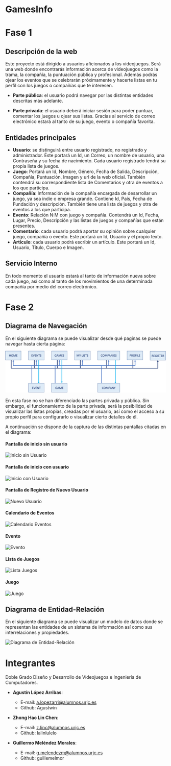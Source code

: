 # GamesInfo

# Fase 1 #
## Descripción de la web ##
Este proyecto está dirigido a usuarios aficionados a los videojuegos. Será una web donde encontrarás información acerca de videojuegos como la trama, la compañía, la puntuación pública y profesional. Además podrás ojear los eventos que se celebrarán próximamente y hacerte listas en tu perfil con los juegos o compañías que te interesen.
- **Parte pública**: el usuario podrá navegar por las distintas entidades descritas más adelante.

- **Parte privada**: el usuario deberá iniciar sesión para poder puntuar, comentar los juegos u ojear sus listas. Gracias al servicio de correo electrónico estará al tanto de su juego, evento o compañía favorita.

## Entidades principales ##
-   **Usuario**: se distinguirá entre usuario registrado, no registrado y administrador. Éste portará un Id, un Correo, un nombre de usuario, una Contraseña y su fecha de nacimiento. Cada usuario registrado tendrá su propia lista de juegos.
-   **Juego**: Portará un Id, Nombre, Género, Fecha de Salida, Descripción, Compañía, Puntuación, Imagen y url de la web oficial. También contendrá su correspondiente lista de Comentarios y otra de eventos a los que participa.
-   **Compañía**: Información de la compañía encargada de desarrollar un juego, ya sea indie o empresa grande. Contiene Id, País, Fecha de Fundación y descripción. También tiene una lista de juegos y otra de eventos a los que participa.
-   **Evento**: Relación N:M con juego y compañía. Contendrá un Id, Fecha, Lugar, Precio, Descripción y las listas de juegos y compañías que están presentes.
-   **Comentario**: cada usuario podrá aportar su opinión sobre cualquier juego, compañía o evento. Este portará un Id, Usuario y el propio texto.
-   **Artículo**: cada usuario podrá escribir un artículo. Este portará un Id, Usuario, Título, Cuerpo e Imagen.


## Servicio Interno ##
En todo momento el usuario estará al tanto de información nueva sobre cada juego, así como al tanto de los movimientos de una determinada compañía por medio del correo electrónico.

# Fase 2 #
## Diagrama de Navegación ##
En el siguiente diagrama se puede visualizar desde qué paginas se puede navegar hasta cierta página:

![Diagrama de Navegacion](https://github.com/lalinlulelo/GamesInfo/blob/master/images/diagrama%20de%20flujos.png)

En esta fase no se han diferenciado las partes privada y pública. Sin embargo, el funcionamiento de la parte privada, será la posibilidad de visualizar las listas propias, creadas por el usuario, así como el acceso a su propio perfil para configurarlo o visualizar cierto detalles de él.

A continuación se dispone de la captura de las distintas pantallas citadas en el diagrama:
#### Pantalla de inicio sin usuario ####
![Inicio sin Usuario](https://github.com/lalinlulelo/GamesInfo/blob/master/images/home.jpg?raw=true)

#### Pantalla de inicio con usuario ####
![Inicio con Usuario](https://github.com/lalinlulelo/GamesInfo/blob/master/images/home_loged.jpg?raw=true)

#### Pantalla de Registro de Nuevo Usuario ####
![Nuevo Usuario](https://github.com/lalinlulelo/GamesInfo/blob/master/images/register.jpg?raw=true)

#### Calendario de Eventos ####
![Calendario Eventos](https://github.com/lalinlulelo/GamesInfo/blob/master/images/event_calendar.jpg?raw=true)

#### Evento ####
![Evento](https://github.com/lalinlulelo/GamesInfo/blob/master/images/event.jpg?raw=true)

#### Lista de Juegos ####
![Lista Juegos](https://github.com/lalinlulelo/GamesInfo/blob/master/images/games.jpg?raw=true)

#### Juego ####
![Juego](https://github.com/lalinlulelo/GamesInfo/blob/master/images/game.jpg?raw=true)

## Diagrama de Entidad-Relación ##
En el siguiente diagrama se puede visualizar un modelo de datos donde se representan las entidades de un sistema de información así como sus interrelaciones y propiedades.

![Diagrama de Entidad-Relación](https://github.com/lalinlulelo/GamesInfo/blob/master/images/DiagramaER.png)

# Integrantes
Doble Grado Diseño y Desarrollo de Videojuegos e Ingeniería de Computadores.
-  **Agustín López Arribas**: 
    -   E-mail: a.lopezarri@alumnos.urjc.es
    -   Github: Agustwin
        
-  **Zhong Hao Lin Chen**:
    -   E-mail: z.linc@alumnos.urjc.es
    -   Github: lalinlulelo
        
-  **Guillermo Meléndez Morales**:
    -   E-mail: g.melendezm@alumnos.urjc.es
    -   Github: guillemelmor
